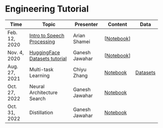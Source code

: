 # Engineering Tutorial 

| Time | Topic | Presenter | Content | Data |
| ----  | ------ | ------- | ------ | ------ |
| Feb. 12, 2020 | [Intro to Speech Processing](https://drive.google.com/open?id=1c7pGCL5xXu8DS1P3hN7ayO02ZZgs9LV2) | Arian Shamei | [[Notebook](https://github.com/UBC-NLP/dl-nlp-rg/blob/master/tutorial/20200212IntrotoSpeech.ipynb)]| |
| Nov. 4, 2020 | [ HuggingFace Datasets tutorial](https://github.com/huggingface/datasets) | Ganesh Jawahar | [[Notebook](https://github.com/UBC-NLP/dl-nlp-rg/blob/master/tutorial/20201104_huggingface_datasets_tutorial.ipynb)]| |
|Aug. 27, 2021 | Multi-task Learning | Chiyu Zhang | [Notebook](https://github.com/UBC-NLP/dl-nlp-rg/blob/master/tutorial/20210827_Multitask_RoBERTa.ipynb)  | [Datasets](https://github.com/UBC-NLP/dl-nlp-rg/blob/master/tutorial/dataset/multitask)|
|Oct. 27, 2022 | Neural Architecture Search | Ganesh Jawahar | [Notebook](https://github.com/UBC-NLP/dl-nlp-rg/blob/master/tutorial/20221027_neural_architecture_search_for_mt.ipynb)  | |
|Oct. 31, 2022 | Distillation | Ganesh Jawahar | [Notebook](https://github.com/UBC-NLP/dl-nlp-rg/blob/master/tutorial/20221031_distillation_for_bert.ipynb)  | |

